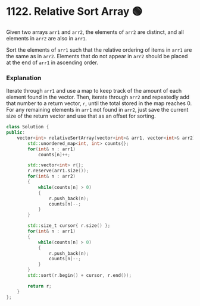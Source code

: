 # 1122. Relative Sort Array 🟢

Given two arrays `arr1` and `arr2`, the elements of `arr2` are distinct, and all elements in `arr2` are also in `arr1`.

Sort the elements of `arr1` such that the relative ordering of items in `arr1` are the same as in `arr2`. Elements that do not appear in `arr2` should be placed at the end of `arr1` in ascending order.

### Explanation

Iterate through `arr1` and use a map to keep track of the amount of each element found in the vector. Then, iterate through `arr2` and repeatedly add that number to a return vector, `r`, until the total stored in the map reaches 0. For any remaining elements in `arr1` not found in `arr2`, just save the current size of the return vector and use that as an offset for sorting.

```cpp
class Solution {
public:
    vector<int> relativeSortArray(vector<int>& arr1, vector<int>& arr2) {
        std::unordered_map<int, int> counts{};
        for(int& n : arr1)
            counts[n]++;

        std::vector<int> r{};
        r.reserve(arr1.size());
        for(int& n : arr2)
        {
            while(counts[n] > 0)
            {
                r.push_back(n);
                counts[n]--;
            }
        }

        std::size_t cursor{ r.size() };
        for(int& n : arr1)
        {
            while(counts[n] > 0)
            {
                r.push_back(n);
                counts[n]--;
            }
        }
        std::sort(r.begin() + cursor, r.end());

        return r;
    }
};
```